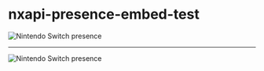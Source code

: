 # nxapi-presence-embed-test

<picture>
    <source srcset="https://nxapi-presence.fancy.org.uk/api/presence/17298012562d7041/embed?theme=dark" media="(prefers-color-scheme: dark)" />
    <img src="https://nxapi-presence.fancy.org.uk/api/presence/17298012562d7041/embed?theme=light" alt="Nintendo Switch presence" />
</picture>

---

<picture>
    <source srcset="https://nxapi-presence.fancy.org.uk/api/presence/17298012562d7041/embed?theme=dark&amp;friend-code=0000-0000-0000" media="(prefers-color-scheme: dark)" />
    <img src="https://nxapi-presence.fancy.org.uk/api/presence/17298012562d7041/embed?theme=light&amp;friend-code=0000-0000-0000" alt="Nintendo Switch presence" />
</picture>
